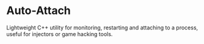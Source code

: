 # Auto-Attach
Lightweight C++ utility for monitoring, restarting and attaching to a process, useful for injectors or game hacking tools.
